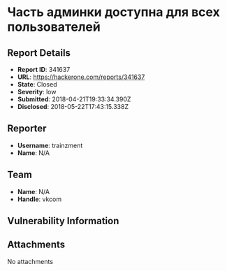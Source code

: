 # Часть  админки доступна для всех пользователей

## Report Details
- **Report ID**: 341637
- **URL**: https://hackerone.com/reports/341637
- **State**: Closed
- **Severity**: low
- **Submitted**: 2018-04-21T19:33:34.390Z
- **Disclosed**: 2018-05-22T17:43:15.338Z

## Reporter
- **Username**: trainzment
- **Name**: N/A

## Team
- **Name**: N/A
- **Handle**: vkcom

## Vulnerability Information


## Attachments
No attachments
